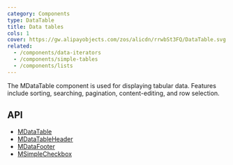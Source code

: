 ```yaml
---
category: Components
type: DataTable
title: Data tables
cols: 1
cover: https://gw.alipayobjects.com/zos/alicdn/rrwbSt3FQ/DataTable.svg
related:
  - /components/data-iterators
  - /components/simple-tables
  - /components/lists
---
```


The MDataTable component is used for displaying tabular data. Features include sorting, searching, pagination, content-editing, and row selection.

## API

- [MDataTable](/api/MDataTable)
- [MDataTableHeader](/api/MDataTableHeader)
- [MDataFooter](/api/MDataFooter)
- [MSimpleCheckbox](/api/MSimpleCheckbox)